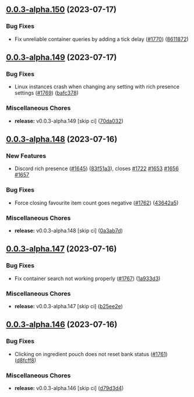 ## [0.0.3-alpha.150](https://github.com/Wynntils/Artemis/compare/v0.0.3-alpha.149...v0.0.3-alpha.150) (2023-07-17)


### Bug Fixes

* Fix unreliable container queries by adding a tick delay ([#1770](https://github.com/Wynntils/Artemis/issues/1770)) ([8611872](https://github.com/Wynntils/Artemis/commit/86118728c7ac70effad44349005cfa7b99ec14db))

## [0.0.3-alpha.149](https://github.com/Wynntils/Artemis/compare/v0.0.3-alpha.148...v0.0.3-alpha.149) (2023-07-17)


### Bug Fixes

* Linux instances crash when changing any setting with rich presence settings ([#1769](https://github.com/Wynntils/Artemis/issues/1769)) ([bafc378](https://github.com/Wynntils/Artemis/commit/bafc378b333ef0aa4bf9528841f50deb5fa31f62))


### Miscellaneous Chores

* **release:** v0.0.3-alpha.149 [skip ci] ([70da032](https://github.com/Wynntils/Artemis/commit/70da03261f1605c10c3f78e95f0a1966622c04a7))

## [0.0.3-alpha.148](https://github.com/Wynntils/Artemis/compare/v0.0.3-alpha.147...v0.0.3-alpha.148) (2023-07-16)


### New Features

* Discord rich presence ([#1645](https://github.com/Wynntils/Artemis/issues/1645)) ([83f51a3](https://github.com/Wynntils/Artemis/commit/83f51a39644d0fc392f8d8bd02a3789401dd55df)), closes [#1722](https://github.com/Wynntils/Artemis/issues/1722) [#1653](https://github.com/Wynntils/Artemis/issues/1653) [#1656](https://github.com/Wynntils/Artemis/issues/1656) [#1657](https://github.com/Wynntils/Artemis/issues/1657)


### Bug Fixes

* Force closing favourite item count goes negative ([#1762](https://github.com/Wynntils/Artemis/issues/1762)) ([43642a5](https://github.com/Wynntils/Artemis/commit/43642a580d19f12dcf2d8299e134e901d20c095e))


### Miscellaneous Chores

* **release:** v0.0.3-alpha.148 [skip ci] ([0a3ab7d](https://github.com/Wynntils/Artemis/commit/0a3ab7dd36819d2ed5b9c5b8c4ead87dd1f855bb))

## [0.0.3-alpha.147](https://github.com/Wynntils/Artemis/compare/v0.0.3-alpha.146...v0.0.3-alpha.147) (2023-07-16)


### Bug Fixes

* Fix container search not working properly ([#1767](https://github.com/Wynntils/Artemis/issues/1767)) ([1a933d3](https://github.com/Wynntils/Artemis/commit/1a933d30342d162b243671981267335bfe7f7586))


### Miscellaneous Chores

* **release:** v0.0.3-alpha.147 [skip ci] ([b25ee2e](https://github.com/Wynntils/Artemis/commit/b25ee2e9cf46dde30c27bd78978ab6bfdbeeb8d7))

## [0.0.3-alpha.146](https://github.com/Wynntils/Artemis/compare/v0.0.3-alpha.145...v0.0.3-alpha.146) (2023-07-16)


### Bug Fixes

* Clicking on ingredient pouch does not reset bank status ([#1761](https://github.com/Wynntils/Artemis/issues/1761)) ([d8fcff8](https://github.com/Wynntils/Artemis/commit/d8fcff89bad849a27229d8fca06c28b168b09ca9))


### Miscellaneous Chores

* **release:** v0.0.3-alpha.146 [skip ci] ([d79d3d4](https://github.com/Wynntils/Artemis/commit/d79d3d4666f80826e83b49c150872f3a727ef723))

